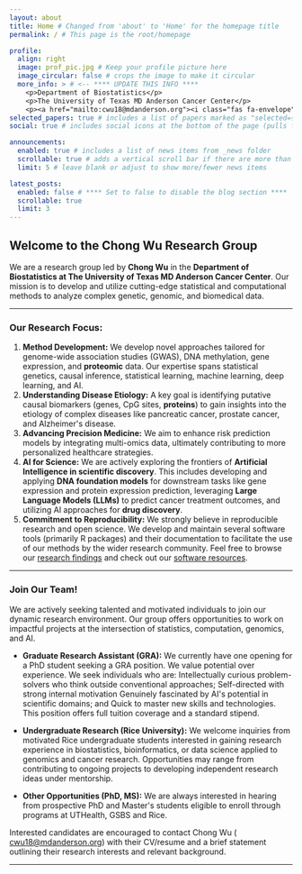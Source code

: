 ```yaml
---
layout: about
title: Home # Changed from 'about' to 'Home' for the homepage title
permalink: / # This page is the root/homepage

profile:
  align: right
  image: prof_pic.jpg # Keep your profile picture here
  image_circular: false # crops the image to make it circular
  more_info: > # <-- **** UPDATE THIS INFO ****
    <p>Department of Biostatistics</p>
    <p>The University of Texas MD Anderson Cancer Center</p>
    <p><a href="mailto:cwu18@mdanderson.org"><i class="fas fa-envelope"></i> cwu18@mdanderson.org</a></p>    
selected_papers: true # includes a list of papers marked as "selected={true}"
social: true # includes social icons at the bottom of the page (pulls from _config.yml)

announcements:
  enabled: true # includes a list of news items from _news folder
  scrollable: true # adds a vertical scroll bar if there are more than 3 news items
  limit: 5 # leave blank or adjust to show more/fewer news items

latest_posts:
  enabled: false # **** Set to false to disable the blog section ****
  scrollable: true
  limit: 3
---
```


## Welcome to the Chong Wu Research Group

We are a research group led by **Chong Wu** in the **Department of Biostatistics at The University of Texas MD Anderson Cancer Center**. Our mission is to develop and utilize cutting-edge statistical and computational methods to analyze complex genetic, genomic, and biomedical data. 

---
### Our Research Focus:

1. **Method Development:** We develop novel approaches tailored for genome-wide association studies (GWAS), DNA methylation, gene expression, and **proteomic** data. Our expertise spans statistical genetics, causal inference, statistical learning, machine learning, deep learning, and AI.
2. **Understanding Disease Etiology:** A key goal is identifying putative causal biomarkers (genes, CpG sites, **proteins**) to gain insights into the etiology of complex diseases like pancreatic cancer, prostate cancer, and Alzheimer's disease.
3. **Advancing Precision Medicine:** We aim to enhance risk prediction models by integrating multi-omics data, ultimately contributing to more personalized healthcare strategies.
4. **AI for Science:** We are actively exploring the frontiers of **Artificial Intelligence in scientific discovery**. This includes developing and applying **DNA foundation models** for downstream tasks like gene expression and protein expression prediction, leveraging **Large Language Models (LLMs)** to predict cancer treatment outcomes, and utilizing AI approaches for **drug discovery**.
5. **Commitment to Reproducibility:** We strongly believe in reproducible research and open science. We develop and maintain several software tools (primarily R packages) and their documentation to facilitate the use of our methods by the wider research community. Feel free to browse our [research findings](/publications/) and check out our [software resources](/software/).


---
### Join Our Team!

We are actively seeking talented and motivated individuals to join our dynamic research environment. Our group offers opportunities to work on impactful projects at the intersection of statistics, computation, genomics, and AI.

*   **Graduate Research Assistant (GRA):** We currently have one opening for a PhD student seeking a GRA position. We value potential over experience. We seek individuals who are: Intellectually curious problem-solvers who think outside conventional approaches; Self-directed with strong internal motivation
Genuinely fascinated by AI's potential in scientific domains; and Quick to master new skills and technologies. This position offers full tuition coverage and a standard stipend.

*   **Undergraduate Research (Rice University):** We welcome inquiries from motivated Rice undergraduate students interested in gaining research experience in biostatistics, bioinformatics, or data science applied to genomics and cancer research. Opportunities may range from contributing to ongoing projects to developing independent research ideas under mentorship.

*   **Other Opportunities (PhD, MS):** We are always interested in hearing from prospective PhD and Master's students eligible to enroll through programs at UTHealth,  GSBS and Rice.

Interested candidates are encouraged to contact Chong Wu (<a href="mailto:cwu18@mdanderson.org"><i class="fas fa-envelope"></i> cwu18@mdanderson.org</a>) with their CV/resume and a brief statement outlining their research interests and relevant background.

---